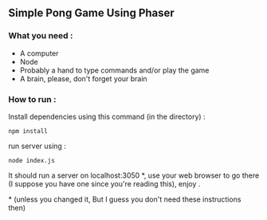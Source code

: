 ## Simple Pong Game Using Phaser

### What you need :

- A computer
- Node
- Probably a hand to type commands and/or play the game
- A brain, please, don't forget your brain

### How to run :

Install dependencies using this command (in the directory) :

```
npm install
```

run server using :

```
node index.js
```

It should run a server on localhost:3050 \*, use your web browser to go there
(I suppose you have one since you're reading this), enjoy .

\* (unless you changed it, But I guess you don't need these instructions then)
